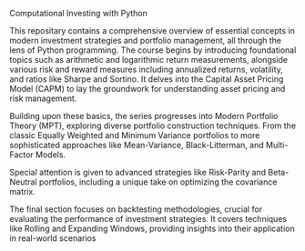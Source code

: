 Computational Investing with Python

This repositary contains a comprehensive overview of essential concepts in modern investment strategies and portfolio management, all through the lens of Python programming. 
The course begins by introducing foundational topics such as arithmetic and logarithmic return measurements, alongside various risk and reward measures including annualized returns, volatility, and ratios like Sharpe and Sortino. 
It delves into the Capital Asset Pricing Model (CAPM) to lay the groundwork for understanding asset pricing and risk management.

Building upon these basics, the series progresses into Modern Portfolio Theory (MPT), exploring diverse portfolio construction techniques. 
From the classic Equally Weighted and Minimum Variance portfolios to more sophisticated approaches like Mean-Variance, Black-Litterman, and Multi-Factor Models. 

Special attention is given to advanced strategies like Risk-Parity and Beta-Neutral portfolios, including a unique take on optimizing the covariance matrix.

The final section focuses on backtesting methodologies, crucial for evaluating the performance of investment strategies. 
It covers techniques like Rolling and Expanding Windows, providing insights into their application in real-world scenarios

